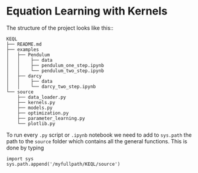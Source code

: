 # Equation Learning with Kernels

The structure of the project looks like this::
```
KEQL
├── README.md
├── examples
│   ├── Pendulum
│   │    ├── data
│   │    ├── pendulum_one_step.ipynb
│   │    └── pendulum_two_step.ipynb
│   ├── darcy
│   │    ├── data
│   │    └── darcy_two_step.ipynb
└── source
    ├── data_loader.py
    ├── kernels.py
    ├── models.py
    ├── optimization.py
    ├── parameter_learning.py
    └── plotlib.py
```

To run every `.py` script or `.ipynb` notebook we need to add to `sys.path` the path to the `source` folder which contains all the general functions. This is done by typing

```
import sys
sys.path.append('/myfullpath/KEQL/source')
```